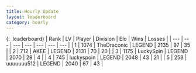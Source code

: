 ```yaml
---
title: Hourly Update
layout: leaderboard
category: hourly
---
```


{: .leaderboard}
| Rank | LV | Player | Division | Elo | Wins | Losses |
| --- | --- | --- | --- | --- | --- | --- |
| <span data-change="1">1</span> | 1074 | <span title="ID: 544310">TheDraconic</span> | LEGEND | <span data-change="6">2135</span> | <span data-change="1">97</span> | <span data-change="0">35</span> |
| <span data-change="-1">2</span> | 712 | <span title="ID: 455100">AKEE</span> | LEGEND | <span data-change="0">2131</span> | <span data-change="0">70</span> | <span data-change="0">20</span> |
| <span data-change="0">3</span> | 1175 | <span title="ID: 498412">LuckySpin</span> | LEGEND | <span data-change="0">2070</span> | <span data-change="0">29</span> | <span data-change="0">4</span> |
| <span data-change="0">4</span> | 745 | <span title="ID: 512212">luckyspoin</span> | LEGEND | <span data-change="0">2048</span> | <span data-change="0">43</span> | <span data-change="0">21</span> |
| <span data-change="0">5</span> | 258 | <span title="ID: 655022">uuuuuuu512</span> | LEGEND | <span data-change="0">2040</span> | <span data-change="0">67</span> | <span data-change="0">43</span> |